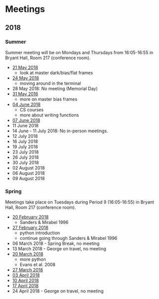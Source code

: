 # Meetings

## 2018

### Summer

Summer meeting will be on Mondays and Thursdays from 16:05-16:55 in Bryant Hall, Room 217 (conference room).

* [21 May 2018](20180521.md)
    * look at master dark/bias/flat frames
* [24 May 2018](20180524.md)
    * moving around in the terminal
* 28 May 2018: No meeting (Memorial Day)
* [31 May 2018](20180531.md)
    * more on master bias frames
* [04 June 2018](20180604.md)
    * CS courses
    * more about writing functions
* [07 June 2018](20180607.md)
* 11 June 2018
* 14 June - 11 July 2018: No in-person meetings.
* 12 July 2018
* 16 July 2018
* 19 July 2018
* 23 July 2018
* 26 July 2018
* 30 July 2018
* 02 August 2018
* 06 August 2018
* 09 August 2018


### Spring

Meetings take place on Tuesdays during Period 9 (16:05-16:55) in Bryant Hall, Room 217 (conference room).

* [20 February 2018](20180220.md)
    * Sanders & Mirabel 1996
* [27 February 2018](20180227.md)
    * python introduction
    * continue going through Sanders & Mirabel 1996
* 06 March 2018 - Spring Break, no meeting
* 13 March 2018 - George on travel, no meeting
* [20 March 2018](20180320.md)
    * more python
    * Evans et al. 2008
* [27 March 2018](20180327.md)
* [03 April 2018](20180403.md)
* [10 April 2018](20180410.md)
* [17 April 2018](20180417.md)
* 24 April 2018 - George on travel, no meeting
